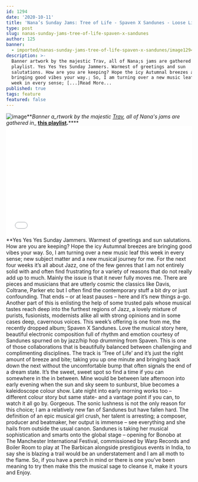 ```yaml
---
id: 1294
date: '2020-10-11'
title: 'Nana’s Sunday Jams: Tree of Life - Spaven X Sandunes - Loose Lips'
type: post
slug: nanas-sunday-jams-tree-of-life-spaven-x-sandunes
author: 125
banner:
  - imported/nanas-sunday-jams-tree-of-life-spaven-x-sandunes/image1294.jpeg
description: >-
  Banner artwork by the majestic Trav, all of Nana;s jams are gathered in;this
  playlist. Yes Yes Yes Sunday Jammers. Warmest of greetings and sun
  salutations. How are you are keeping? Hope the icy Autumnal breezes are
  bringing good vibes your way.; So, I am turning over a new music leaf this
  week in every sense; [...]Read More...
published: true
tags: feature
featured: false
---
```

![image](../imported/nanas-sunday-jams-tree-of-life-spaven-x-sandunes/image1294.jpeg)**_Banner a_rtwork by the majestic [Trav](https://www.backdownwarchild.co.uk/), all of Nana's jams are gathered in__ [__this playlist__](https://open.spotify.com/playlist/12UoQ8ov5i6P8BIfm2lOjS?si=jarAn1CXSEuYB9vAxJidOg)__.__****<iframe width='100%' height='300' scrolling='no' frameborder='no' allow='autoplay' src='//www.youtube.com/embed/9n4sGaMoJHA?wmode=opaque'></iframe>**Yes Yes Yes Sunday Jammers. Warmest of greetings and sun salutations. How are you are keeping? Hope the icy Autumnal breezes are bringing good vibes your way. So, I am turning over a new music leaf this week in every sense; new subject matter and a new musical journey for me. For the next four weeks it’s all about Jazz, one of the few genres that I am not entirely solid with and often find frustrating for a variety of reasons that do not really add up to much. Mainly the issue is that it never fully moves me. There are pieces and musicians that are utterly cosmic the classics like Davis, Coltrane, Parker etc but I often find the contemporary stuff a bit dry or just confounding. That ends – or at least pauses – here and it’s new things a-go. Another part of this is enlisting the help of some trusted pals whose musical tastes reach deep into the furthest regions of Jazz, a lovely mixture of purists, fusionists, modernists alike all with strong opinions and in some cases deep, cavernous voices. This week’s offering is one from me, the recently dropped album; Spaven X Sandunes. Love the musical story here, beautiful electronic composition full of rhythm and emotion courtesy of Sandunes spurned on by jazz/hip hop drumming from Spaven. This is one of those collaborations that is beautifully balanced between challenging and complimenting disciplines. The track is ‘Tree of Life’ and it’s just the right amount of breeze and bite; taking you up one minute and bringing back down the next without the uncomfortable bump that often signals the end of a dream state. It’s the sweet, sweet spot so find a time if you can somewhere in the in between. Mine would be between late afternoon into early evening when the sun and sky seem to sunburst, blue becomes a kaleidoscope colour show. Late night into early morning works too – different colour story but same state- and a vantage point if you can, to watch it all go by. Gorgeous. The sonic lushness is not the only reason for this choice; I am a relatively new fan of Sandunes but have fallen hard. The definition of an epic musical girl crush, her talent is arresting; a composer, producer and beatmaker, her output is immense – see everything and she hails from outside the usual canon. Sandunes is taking her musical sophistication and smarts onto the global stage – opening for Bonobo at The Manchester International Festival, commissioned by Warp Records and Boiler Room to play at The Barbican alongside prestigious events in India, to say she is blazing a trail would be an understatement and I am all moth to the flame. So, if you have a perch in mind or there is one you’ve been meaning to try then make this the musical sage to cleanse it, make it yours and Enjoy.